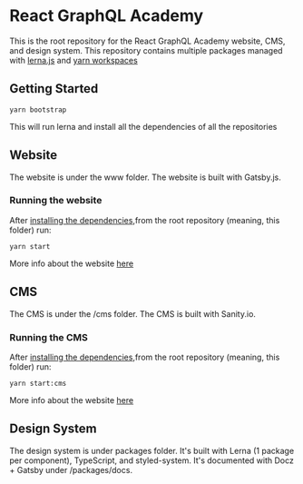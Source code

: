 # React GraphQL Academy

This is the root repository for the React GraphQL Academy website, CMS, and design system. This repository contains multiple packages managed with [lerna.js](https://lerna.js.org/) and [yarn workspaces](https://classic.yarnpkg.com/en/docs/workspaces/)

## Getting Started

```console
yarn bootstrap
```

This will run lerna and install all the dependencies of all the repositories

## Website

The website is under the www folder. The website is built with Gatsby.js.

### Running the website

After [installing the dependencies](#getting-started),from the root repository (meaning, this folder) run:

```console
yarn start
```

More info about the website [here](/www)

## CMS

The CMS is under the /cms folder. The CMS is built with Sanity.io.

### Running the CMS

After [installing the dependencies](#getting-started),from the root repository (meaning, this folder) run:

```console
yarn start:cms
```

More info about the website [here](/cms)

## Design System

The design system is under packages folder. It's built with Lerna (1 package per component), TypeScript, and styled-system. It's documented with Docz + Gatsby under /packages/docs.
